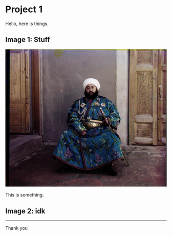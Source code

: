 # Project 1

Hello, here is things.

## Image 1: Stuff

![ImaggeeexddD](../outputs/emir_output.jpg)

This is something.

## Image 2: idk


---

Thank you
